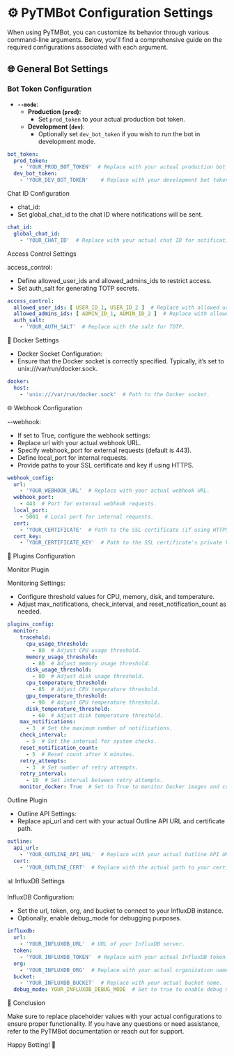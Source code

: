 # ⚙️ PyTMBot Configuration Settings

When using PyTMBot, you can customize its behavior through various command-line arguments. Below, you'll find a
comprehensive guide on the required configurations associated with each argument.

## 🌐 General Bot Settings

### Bot Token Configuration

- **`--mode`**:
    - **Production (`prod`)**:
        - Set `prod_token` to your actual production bot token.
    - **Development (`dev`)**:
        - Optionally set `dev_bot_token` if you wish to run the bot in development mode.

```yaml
bot_token:
  prod_token:
    - 'YOUR_PROD_BOT_TOKEN'  # Replace with your actual production bot token.
  dev_bot_token:
    - 'YOUR_DEV_BOT_TOKEN'    # Replace with your development bot token (if needed).
```

Chat ID Configuration

- chat_id:
- Set global_chat_id to the chat ID where notifications will be sent.

```yaml
chat_id:
  global_chat_id:
    - 'YOUR_CHAT_ID'  # Replace with your actual chat ID for notifications.
```

Access Control Settings

access_control:

- Define allowed_user_ids and allowed_admins_ids to restrict access.
- Set auth_salt for generating TOTP secrets.

```yaml
access_control:
  allowed_user_ids: [ USER_ID_1, USER_ID_2 ]  # Replace with allowed user IDs.
  allowed_admins_ids: [ ADMIN_ID_1, ADMIN_ID_2 ]  # Replace with allowed admin IDs.
  auth_salt:
    - 'YOUR_AUTH_SALT'  # Replace with the salt for TOTP.
```

🐳 Docker Settings

- Docker Socket Configuration:
- Ensure that the Docker socket is correctly specified. Typically, it’s set to unix:///var/run/docker.sock.

```yaml
docker:
  host:
    - 'unix:///var/run/docker.sock'  # Path to the Docker socket.
```

🌐 Webhook Configuration

--webhook:

- If set to True, configure the webhook settings:
- Replace url with your actual webhook URL.
- Specify webhook_port for external requests (default is 443).
- Define local_port for internal requests.
- Provide paths to your SSL certificate and key if using HTTPS.

```yaml
webhook_config:
  url:
    - 'YOUR_WEBHOOK_URL'  # Replace with your actual webhook URL.
  webhook_port:
    - 443  # Port for external webhook requests.
  local_port:
    - 5001  # Local port for internal requests.
  cert:
    - 'YOUR_CERTIFICATE'  # Path to the SSL certificate (if using HTTPS).
  cert_key:
    - 'YOUR_CERTIFICATE_KEY'  # Path to the SSL certificate's private key (if using HTTPS).
```

🧩 Plugins Configuration

Monitor Plugin

Monitoring Settings:

- Configure threshold values for CPU, memory, disk, and temperature.
- Adjust max_notifications, check_interval, and reset_notification_count as needed.

```yaml
plugins_config:
  monitor:
    tracehold:
      cpu_usage_threshold:
        - 80  # Adjust CPU usage threshold.
      memory_usage_threshold:
        - 80  # Adjust memory usage threshold.
      disk_usage_threshold:
        - 80  # Adjust disk usage threshold.
      cpu_temperature_threshold:
        - 85  # Adjust CPU temperature threshold.
      gpu_temperature_threshold:
        - 90  # Adjust GPU temperature threshold.
      disk_temperature_threshold:
        - 60  # Adjust disk temperature threshold.
    max_notifications:
      - 3  # Set the maximum number of notifications.
    check_interval:
      - 5  # Set the interval for system checks.
    reset_notification_count:
      - 5  # Reset count after X minutes.
    retry_attempts:
      - 3  # Set number of retry attempts.
    retry_interval:
      - 10  # Set interval between retry attempts.
    monitor_docker: True  # Set to True to monitor Docker images and containers.
```

Outline Plugin

- Outline API Settings:
- Replace api_url and cert with your actual Outline API URL and certificate path.

```yaml
outline:
  api_url:
    - 'YOUR_OUTLINE_API_URL'  # Replace with your actual Outline API URL.
  cert:
    - 'YOUR_OUTLINE_CERT'  # Replace with the actual path to your certificate.
```

📊 InfluxDB Settings

InfluxDB Configuration:

- Set the url, token, org, and bucket to connect to your InfluxDB instance.
- Optionally, enable debug_mode for debugging purposes.

```yaml
influxdb:
  url:
    - 'YOUR_INFLUXDB_URL'  # URL of your InfluxDB server.
  token:
    - 'YOUR_INFLUXDB_TOKEN'  # Replace with your actual InfluxDB token.
  org:
    - 'YOUR_INFLUXDB_ORG'  # Replace with your actual organization name.
  bucket:
    - 'YOUR_INFLUXDB_BUCKET'  # Replace with your actual bucket name.
  debug_mode: YOUR_INFLUXDB_DEBUG_MODE  # Set to true to enable debug mode.
```

📜 Conclusion

Make sure to replace placeholder values with your actual configurations to ensure proper functionality. If you have any
questions or need assistance, refer to the PyTMBot documentation or reach out for support.

Happy Botting! 🤖